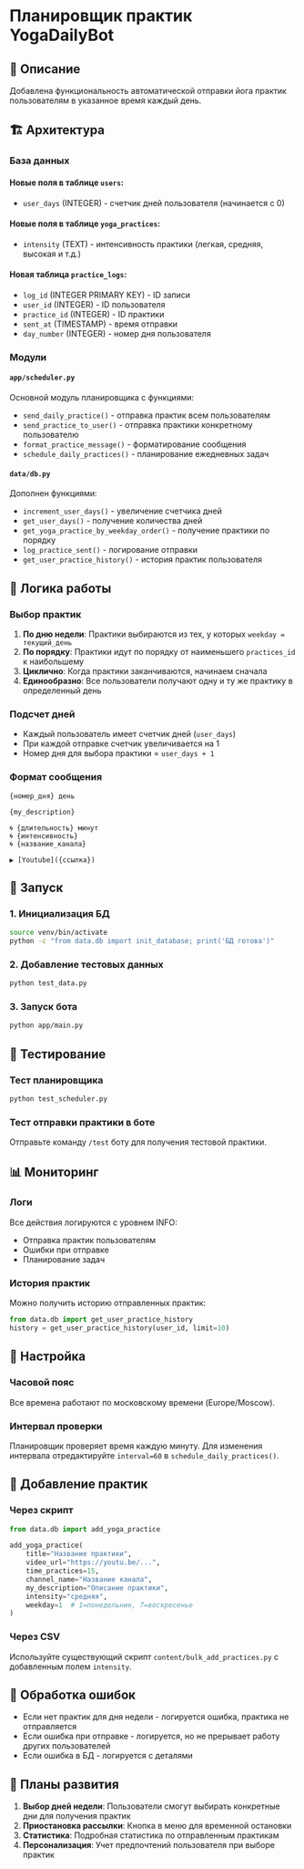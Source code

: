 # Планировщик практик YogaDailyBot

## 🎯 Описание

Добавлена функциональность автоматической отправки йога практик пользователям в указанное время каждый день.

## 🏗️ Архитектура

### База данных

#### Новые поля в таблице `users`:
- `user_days` (INTEGER) - счетчик дней пользователя (начинается с 0)

#### Новые поля в таблице `yoga_practices`:
- `intensity` (TEXT) - интенсивность практики (легкая, средняя, высокая и т.д.)

#### Новая таблица `practice_logs`:
- `log_id` (INTEGER PRIMARY KEY) - ID записи
- `user_id` (INTEGER) - ID пользователя
- `practice_id` (INTEGER) - ID практики
- `sent_at` (TIMESTAMP) - время отправки
- `day_number` (INTEGER) - номер дня пользователя

### Модули

#### `app/scheduler.py`
Основной модуль планировщика с функциями:
- `send_daily_practice()` - отправка практик всем пользователям
- `send_practice_to_user()` - отправка практики конкретному пользователю
- `format_practice_message()` - форматирование сообщения
- `schedule_daily_practices()` - планирование ежедневных задач

#### `data/db.py`
Дополнен функциями:
- `increment_user_days()` - увеличение счетчика дней
- `get_user_days()` - получение количества дней
- `get_yoga_practice_by_weekday_order()` - получение практики по порядку
- `log_practice_sent()` - логирование отправки
- `get_user_practice_history()` - история практик пользователя

## 🔄 Логика работы

### Выбор практик
1. **По дню недели**: Практики выбираются из тех, у которых `weekday = текущий_день`
2. **По порядку**: Практики идут по порядку от наименьшего `practices_id` к наибольшему
3. **Циклично**: Когда практики заканчиваются, начинаем сначала
4. **Единообразно**: Все пользователи получают одну и ту же практику в определенный день

### Подсчет дней
- Каждый пользователь имеет счетчик дней (`user_days`)
- При каждой отправке счетчик увеличивается на 1
- Номер дня для выбора практики = `user_days + 1`

### Формат сообщения
```
{номер_дня} день

{my_description}

🌀 {длительность} минут
🌀 {интенсивность}
🌀 {название_канала}

▶️ [Youtube]({ссылка})
```

## 🚀 Запуск

### 1. Инициализация БД
```bash
source venv/bin/activate
python -c "from data.db import init_database; print('БД готова')"
```

### 2. Добавление тестовых данных
```bash
python test_data.py
```

### 3. Запуск бота
```bash
python app/main.py
```

## 🧪 Тестирование

### Тест планировщика
```bash
python test_scheduler.py
```

### Тест отправки практики в боте
Отправьте команду `/test` боту для получения тестовой практики.

## 📊 Мониторинг

### Логи
Все действия логируются с уровнем INFO:
- Отправка практик пользователям
- Ошибки при отправке
- Планирование задач

### История практик
Можно получить историю отправленных практик:
```python
from data.db import get_user_practice_history
history = get_user_practice_history(user_id, limit=10)
```

## 🔧 Настройка

### Часовой пояс
Все времена работают по московскому времени (Europe/Moscow).

### Интервал проверки
Планировщик проверяет время каждую минуту. Для изменения интервала отредактируйте `interval=60` в `schedule_daily_practices()`.

## 📝 Добавление практик

### Через скрипт
```python
from data.db import add_yoga_practice

add_yoga_practice(
    title="Название практики",
    video_url="https://youtu.be/...",
    time_practices=15,
    channel_name="Название канала",
    my_description="Описание практики",
    intensity="средняя",
    weekday=1  # 1=понедельник, 7=воскресенье
)
```

### Через CSV
Используйте существующий скрипт `content/bulk_add_practices.py` с добавленным полем `intensity`.

## 🚨 Обработка ошибок

- Если нет практик для дня недели - логируется ошибка, практика не отправляется
- Если ошибка при отправке - логируется, но не прерывает работу других пользователей
- Если ошибка в БД - логируется с деталями

## 🔮 Планы развития

1. **Выбор дней недели**: Пользователи смогут выбирать конкретные дни для получения практик
2. **Приостановка рассылки**: Кнопка в меню для временной остановки
3. **Статистика**: Подробная статистика по отправленным практикам
4. **Персонализация**: Учет предпочтений пользователя при выборе практик
